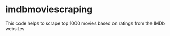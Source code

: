 # imdbmoviescraping
This code helps to scrape top 1000 movies based on ratings from the IMDb websites
